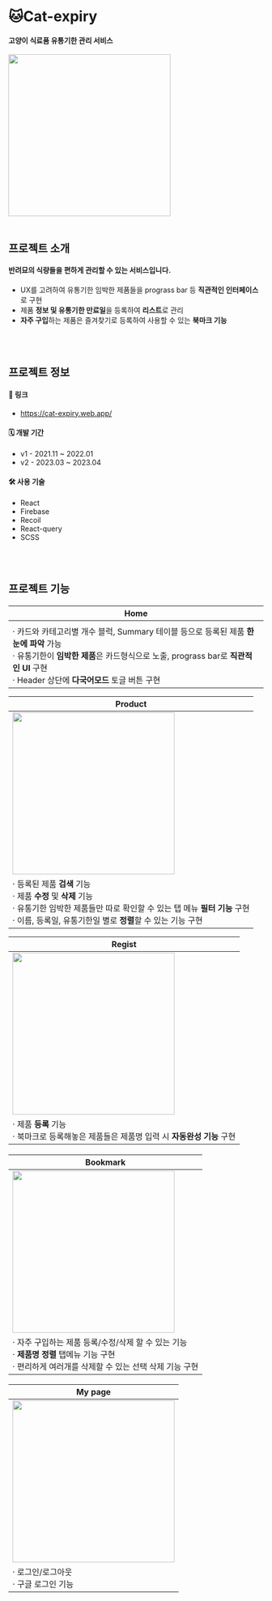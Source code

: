 # 🐱Cat-expiry


#### **고양이 식료품 유통기한 관리 서비스**

<img width="320px" src="https://user-images.githubusercontent.com/84456131/231385151-2f5a8bc2-c20e-4a5e-965f-23cbeab4d8dd.png">

</br>
</br>

## 프로젝트 소개


#### 반려묘의 식량들을 편하게 관리할 수 있는 서비스입니다.

- UX를 고려하여 유통기한 임박한 제품들을 prograss bar 등 **직관적인 인터페이스**로 구현
- 제품 **정보 및 유통기한 만료일**을 등록하여 **리스트**로 관리
- **자주 구입**하는 제품은 즐겨찾기로 등록하여 사용할 수 있는 **북마크 기능**

</br>
</br>

## 프로젝트 정보

#### 🔗 링크

- https://cat-expiry.web.app/

#### 🗓 개발 기간

- v1 - 2021.11 ~ 2022.01
- v2 - 2023.03 ~ 2023.04

#### 🛠 사용 기술

- React
- Firebase
- Recoil
- React-query
- SCSS

</br>
</br>

## 프로젝트 기능


#### 

| Home                                                         |
| ------------------------------------------------------------ |
|                                                              |
| · 카드와 카테고리별 개수 블럭, Summary 테이블 등으로 등록된 제품 **한눈에 파악** 가능<br />· 유통기한이 **임박한 제품**은 카드형식으로 노출, prograss bar로 **직관적인 UI** 구현<br />· Header 상단에 **다국어모드** 토글 버튼 구현 |



| Product                                                      |
| ------------------------------------------------------------ |
| <img width="320px" src="https://user-images.githubusercontent.com/84456131/231380223-ac423b21-d3fd-4ec6-9120-c90d41a271d3.gif"> |
| · 등록된 제품 **검색** 기능<br />· 제품 **수정** 및 **삭제** 기능<br />· 유통기한 임박한 제품들만 따로 확인할 수 있는 탭 메뉴 **필터 기능** 구현<br />· 이름, 등록일, 유통기한일 별로 **정렬**할 수 있는 기능 구현 |



| Regist                                                       |
| ------------------------------------------------------------ |
| <img width="320px" src="https://user-images.githubusercontent.com/84456131/231380197-4b4b4e71-8ea1-4088-b07c-1f77a7316fcd.gif"> |
| · 제품 **등록** 기능<br /> · 북마크로 등록해놓은 제품들은 제품명 입력 시 **자동완성 기능** 구현 |

#### 

| Bookmark                                                     |
| ------------------------------------------------------------ |
| <img width="320px" src="https://user-images.githubusercontent.com/84456131/231380239-b717a11f-c610-4f79-87ac-a29acdba24e2.gif"> |
| · 자주 구입하는 제품 등록/수정/삭제 할 수 있는 기능<br />· **제품명 정렬** 탭메뉴 기능 구현<br />· 편리하게 여러개를 삭제할 수 있는 선택 삭제 기능 구현 |

#### 

| My page                                                      |
| ------------------------------------------------------------ |
| <img width="320px" src="https://user-images.githubusercontent.com/84456131/231387460-00bf806f-b15b-49ce-b576-20d918b6a1fe.gif"> |
| · 로그인/로그아웃<br />· 구글 로그인 기능                    |

